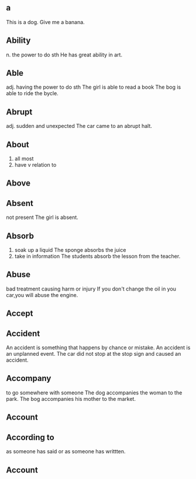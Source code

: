 ## a
This is  a dog.
Give me a banana.
## Ability
n.
the power to do sth
He has great ability in art.
## Able
adj.
having the power to do sth
The girl is able to read a book
The bog is able to ride the bycle.
## Abrupt
adj.
sudden and unexpected
The car came to an abrupt halt.
## About
1. all most
2. have v relation to 
## Above
## Absent
not present
The girl is absent.
## Absorb
1. soak up a liquid
	The sponge absorbs the juice
2. take in information
	The students absorb the lesson from the teacher.
## Abuse
bad treatment causing harm or injury
If you don't change the oil in you car,you will abuse the engine.
## Accept

## Accident
An accident is something that happens by chance or mistake.
An accident is an unplanned event.
The car did not stop at the stop sign and caused an accident.

## Accompany
to go somewhere with someone
The dog accompanies the woman to the park.
The bog accompanies his mother to the market.

## Account

## According to 
as someone  has said or as someone has writtten.

## Account

